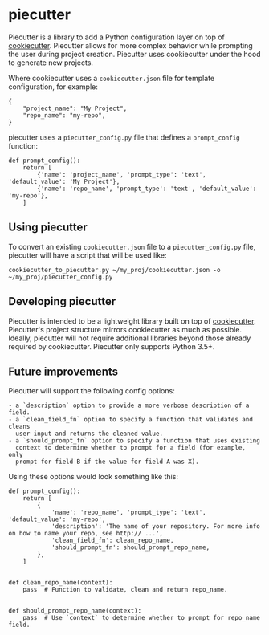 # piecutter

Piecutter is a library to add a Python configuration layer on top of
[cookiecutter](https://github.com/cookiecutter/cookiecutter/). Piecutter allows
for more complex behavior while prompting the user during project creation.
Piecutter uses cookiecutter under the hood to generate new projects.

Where cookiecutter uses a `cookiecutter.json` file for template configuration,
for example:

```
{
    "project_name": "My Project",
    "repo_name": "my-repo",
}
```
piecutter uses a `piecutter_config.py` file that defines a `prompt_config`
function:

```
def prompt_config():
    return [
        {'name': 'project_name', 'prompt_type': 'text', 'default_value': 'My Project'},
        {'name': 'repo_name', 'prompt_type': 'text', 'default_value': 'my-repo'},
    ]
```

## Using piecutter

To convert an existing `cookiecutter.json` file to a `piecutter_config.py`
file, piecutter will have a script that will be used like:

```
cookiecutter_to_piecutter.py ~/my_proj/cookiecutter.json -o ~/my_proj/piecutter_config.py
```


## Developing piecutter

Piecutter is intended to be a lightweight library built on top of
[cookiecutter](https://github.com/cookiecutter/cookiecutter/). Piecutter's
project structure mirrors cookiecutter as much as possible. Ideally, piecutter
will not require additional libraries beyond those already required by
cookiecutter. Piecutter only supports Python 3.5+.

## Future improvements

Piecutter will support the following config options:

    - a `description` option to provide a more verbose description of a field.
    - a `clean_field_fn` option to specify a function that validates and cleans
      user input and returns the cleaned value.
    - a `should_prompt_fn` option to specify a function that uses existing
      context to determine whether to prompt for a field (for example, only
      prompt for field B if the value for field A was X).

Using these options would look something like this:

```
def prompt_config():
    return [
        {
            'name': 'repo_name', 'prompt_type': 'text', 'default_value': 'my-repo',
            'description': 'The name of your repository. For more info on how to name your repo, see http:// ...',
            'clean_field_fn': clean_repo_name,
            'should_prompt_fn': should_prompt_repo_name,
        },
    ]


def clean_repo_name(context):
    pass  # Function to validate, clean and return repo_name.


def should_prompt_repo_name(context):
    pass  # Use `context` to determine whether to prompt for repo_name field.
```
